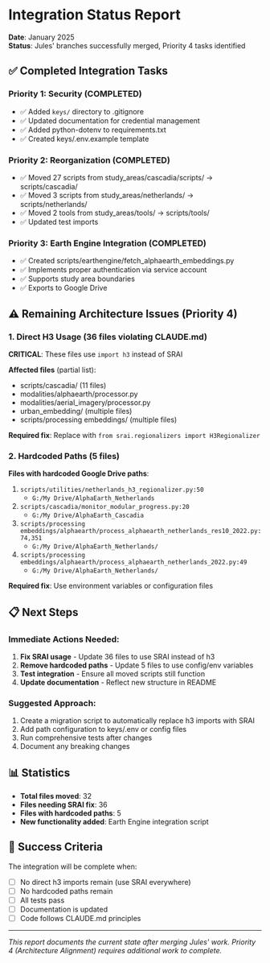# Integration Status Report

**Date**: January 2025  
**Status**: Jules' branches successfully merged, Priority 4 tasks identified

## ✅ Completed Integration Tasks

### Priority 1: Security (COMPLETED)
- ✅ Added `keys/` directory to .gitignore
- ✅ Updated documentation for credential management
- ✅ Added python-dotenv to requirements.txt
- ✅ Created keys/.env.example template

### Priority 2: Reorganization (COMPLETED)
- ✅ Moved 27 scripts from study_areas/cascadia/scripts/ → scripts/cascadia/
- ✅ Moved 3 scripts from study_areas/netherlands/ → scripts/netherlands/
- ✅ Moved 2 tools from study_areas/tools/ → scripts/tools/
- ✅ Updated test imports

### Priority 3: Earth Engine Integration (COMPLETED)
- ✅ Created scripts/earthengine/fetch_alphaearth_embeddings.py
- ✅ Implements proper authentication via service account
- ✅ Supports study area boundaries
- ✅ Exports to Google Drive

## ⚠️ Remaining Architecture Issues (Priority 4)

### 1. Direct H3 Usage (36 files violating CLAUDE.md)
**CRITICAL**: These files use `import h3` instead of SRAI

**Affected files** (partial list):
- scripts/cascadia/ (11 files)
- modalities/alphaearth/processor.py
- modalities/aerial_imagery/processor.py
- urban_embedding/ (multiple files)
- scripts/processing embeddings/ (multiple files)

**Required fix**: Replace with `from srai.regionalizers import H3Regionalizer`

### 2. Hardcoded Paths (5 files)
**Files with hardcoded Google Drive paths**:
1. `scripts/utilities/netherlands_h3_regionalizer.py:50`
   - `G:/My Drive/AlphaEarth_Netherlands`
2. `scripts/cascadia/monitor_modular_progress.py:20`
   - `G:/My Drive/AlphaEarth_Cascadia`
3. `scripts/processing embeddings/alphaearth/process_alphaearth_netherlands_res10_2022.py:74,351`
   - `G:/My Drive/AlphaEarth_Netherlands/`
4. `scripts/processing embeddings/alphaearth/process_alphaearth_netherlands_2022.py:49`
   - `G:/My Drive/AlphaEarth_Netherlands/`

**Required fix**: Use environment variables or configuration files

## 📋 Next Steps

### Immediate Actions Needed:
1. **Fix SRAI usage** - Update 36 files to use SRAI instead of h3
2. **Remove hardcoded paths** - Update 5 files to use config/env variables
3. **Test integration** - Ensure all moved scripts still function
4. **Update documentation** - Reflect new structure in README

### Suggested Approach:
1. Create a migration script to automatically replace h3 imports with SRAI
2. Add path configuration to keys/.env or config files
3. Run comprehensive tests after changes
4. Document any breaking changes

## 📊 Statistics

- **Total files moved**: 32
- **Files needing SRAI fix**: 36
- **Files with hardcoded paths**: 5
- **New functionality added**: Earth Engine integration script

## 🎯 Success Criteria

The integration will be complete when:
- [ ] No direct h3 imports remain (use SRAI everywhere)
- [ ] No hardcoded paths remain
- [ ] All tests pass
- [ ] Documentation is updated
- [ ] Code follows CLAUDE.md principles

---

*This report documents the current state after merging Jules' work.*
*Priority 4 (Architecture Alignment) requires additional work to complete.*